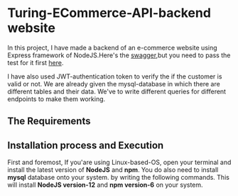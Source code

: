 # Turing-ECommerce-API-backend website

In this project, I have made a backend of an e-commerce website using Express framework of NodeJS.Here's the [swagger](https://backendapi.turing.com/docs/),but you need to pass the test for it first [here](https://developers.turing.com/dashboard/challenge).

  I have also used JWT-authentication token to verify the if the customer is valid or not. We are already given the mysql-database in which there are different tables and their data. We've to write different queries for different endpoints to make them working.

## The Requirements
## Installation process and Execution

First and foremost, If you'are using Linux-based-OS, open your terminal and install the latest version of <b>NodeJS</b> and <b>npm</b>. You do also need to install <b>mysql</b> database onto your system. by writing the following commands. 
This will install <b>NodeJS version-12</b> and <b>npm version-6</b> on your system.
